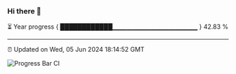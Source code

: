 ### Hi there 👋

⏳ Year progress { ████████████▁▁▁▁▁▁▁▁▁▁▁▁▁▁▁▁▁▁ } 42.83 %

---

⏰ Updated on Wed, 05 Jun 2024 18:14:52 GMT

![Progress Bar CI](https://github.com/liununu/liununu/workflows/Progress%20Bar%20CI/badge.svg)
